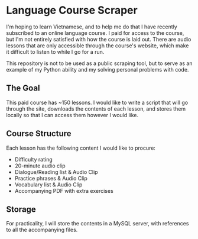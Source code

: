 # Language Course Scraper

I'm hoping to learn Vietnamese, and to help me do that I have recently subscribed to an online language course. I paid for access to the course, but I'm not entirely satisfied with how the course is laid out. There are audio lessons that are only accessible through the course's website, which make it difficult to listen to while I go for a run.

This repository is not to be used as a public scraping tool, but to serve as an example of my Python ability and my solving personal problems with code.

## The Goal

This paid course has ~150 lessons. I would like to write a script that will go through the site, downloads the contents of each lesson, and stores them locally so that I can access them however I would like.

## Course Structure

Each lesson has the following content I would like to procure:

* Difficulty rating
* 20-minute audio clip
* Dialogue/Reading list & Audio Clip
* Practice phrases & Audio Clip
* Vocabulary list & Audio Clip
* Accompanying PDF with extra exercises

## Storage

For practicality, I will store the contents in a MySQL server, with references to all the accompanying files.